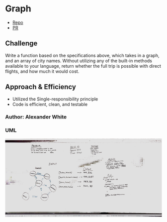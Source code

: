 # Graph
* [Repo](https://github.com/alex-white-401-advanced-javascript/data-structures-and-algorithms/tree/master/code-challenges/graph/getEdge)
* [PR](https://github.com/alex-white-401-advanced-javascript/data-structures-and-algorithms/pull/22)


## Challenge
Write a function based on the specifications above, which takes in a graph, and an array of city names. Without utilizing any of the built-in methods available to your language, return whether the full trip is possible with direct flights, and how much it would cost.

## Approach & Efficiency
* Utilized the Single-responsibility principle
* Code is efficient, clean, and testable

### Author: Alexander White

### UML
![UML](./get-edge.jpg)
